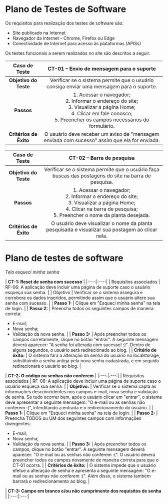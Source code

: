 # Plano de Testes de Software

Os requisitos para realização dos testes de software são:

- Site publicado na Internet
- Navegador da Internet - Chrome, Firefox ou Edge
- Conectividade de Internet para acesso às plataformas (APISs)

Os testes funcionais a serem realizados no site são descritos a seguir.

| **Caso de Teste** 	| **CT-01 – Envio de mensagem para o suporte** 	|
|:---:	|:---:	|
| **Objetivo do Teste** 	| Verificar se o sistema permite que o usuário consiga enviar uma mensagem para o suporte. 	|
| **Passos** 	| 1. Acessar o navegador; <br>2. Informar o endereço do site;<br>3. Visualizar a página Home;<br>4. Clicar em fale conosco;<br> 5. Preencher os campos necessários do formulário. 	|
| **Critérios de Êxito** 	| O usuário deve receber um aviso de "mensagem enviada com sucesso" assim que ela for enviada. |

| **Caso de Teste** 	| **CT-02 – Barra de pesquisa**	|
|:---:	|:---:	|
| **Objetivo do Teste** 	| Verificar se o sistema permite que o usuário faça buscas das postagens do site na barra de pesquisa. 	|
| **Passos** 	| 1. Acessar o navegador; <br>2. Informar o endereço do site;<br>3. Visualizar a página Home;<br>4. Clicar na barra de pesquisa;<br> 5. Preencher o nome da planta desejada. 	|
| **Critérios de Êxito** 	| O usuário deve visualizar o nome da planta pesquisada e visualizar sua postagem ao clicar nela. |



# Plano de testes de software

_Tela esqueci minha senha_

| **CT-1: Reset de senha com sucesso** |
|:---:|:---:|
| Requisitos associados | RF-06: A aplicação deve incluir uma página de suporte caso o usuário esqueça sua senha. |
| Objetivo | Verificar se o sistema assegura e corrobora os dados inseridos, permitindo assim que o usuário altere sua senha com sucesso. |
| **Passo 1:** | Clique em "Esqueci minha senha" na tela de login. |
| **Passo 2:** | Preencha todos os seguintes campos de maneira correta:
  - E-mail;
  - Nova senha;
  - Validação da nova senha. |
| **Passo 3:** | Após preencher todos os campos corretamente, clique no botão "entrar". A seguinte mensagem deverá aparecer: "A senha foi alterada com sucesso! :)". Dentro de alguns segundos, o usuário será redirecionado ao blog. |
| **Critério de êxito:** | O sistema fará a alteração da senha do usuário no localstorage, substituindo a senha antiga pela nova senha cadastrada, e em seguida redirecionará o usuário ao blog. |

| **CT-2: O código ou senhas não conferem** |
|:---:|:---:|
| Requisitos associados | RF-06: A aplicação deve incluir uma página de suporte caso o usuário esqueça sua senha. |
| **Objetivo:** | Verificar se o sistema capta as informações descoincidentes nos campos e-mail, nova senha e validação de senha. Se tudo ocorrer bem, após o usuário clicar em "entrar", o sistema deve apresentar a seguinte mensagem: "O e-mail ou as senhas não conferem :(", interditando a entrada e o redirecionamento do usuário. |
| **Passo 1:** | Clique em "Esqueci minha senha" na tela de login. |
| **Passo 2:** | Preencha TODOS ou UM dos seguintes campos com informações divergentes:
  - E-mail;
  - Nova senha;
  - Validação da nova senha. |
| **Passo 3:** | Após preencher todos os campos, clique no botão "entrar". A seguinte mensagem deverá aparecer: "O e-mail ou as senhas não conferem :(". O usuário deverá preencher todos os campos novamente de maneira correta para que o CT-01 ocorra. |
| **Critérios de êxito:** | O sistema impede que o usuário efetue a alteração de senha e apresenta a seguinte mensagem: "O e-mail ou as senhas não conferem :(". Além disso, o sistema também barrará o redirecionamento ao blog. |

| **CT-3: Campo em branco e/ou não cumprimento dos requisitos de senha** |
|:---:|:---:|
